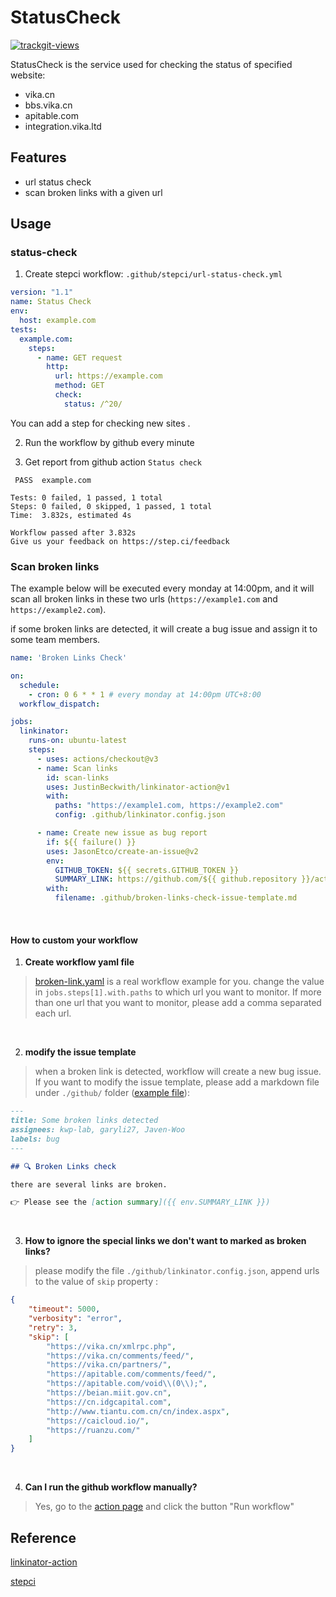 # StatusCheck

<a href="https://trackgit.com">
  <img src="https://us-central1-trackgit-analytics.cloudfunctions.net/token/ping/lc5wajj00bvgvyh6ytqe" alt="trackgit-views" />
</a>

StatusCheck is the service used for checking the status of specified website:

+ vika.cn
+ bbs.vika.cn
+ apitable.com
+ integration.vika.ltd

## Features

+ url status check
+ scan broken links with a given url

## Usage

### status-check

1. Create stepci workflow: `.github/stepci/url-status-check.yml`

```yaml
version: "1.1"
name: Status Check
env:
  host: example.com
tests:
  example.com:
    steps:
      - name: GET request
        http:
          url: https://example.com
          method: GET
          check:
            status: /^20/

```
You can add a step for checking new sites .

2. Run the workflow by github every minute

3. Get report from github action `Status check`
```azure
 PASS  example.com

Tests: 0 failed, 1 passed, 1 total
Steps: 0 failed, 0 skipped, 1 passed, 1 total
Time:  3.832s, estimated 4s

Workflow passed after 3.832s
Give us your feedback on https://step.ci/feedback
```

### Scan broken links

The example below will be executed every monday at 14:00pm, and it will scan all broken links in these two urls (`https://example1.com` and `https://example2.com`).

if some broken links are detected, it will create a bug issue and assign it to some team members.

```yaml
name: 'Broken Links Check'

on:
  schedule:
    - cron: 0 6 * * 1 # every monday at 14:00pm UTC+8:00
  workflow_dispatch:

jobs:
  linkinator:
    runs-on: ubuntu-latest
    steps:
      - uses: actions/checkout@v3
      - name: Scan links
        id: scan-links
        uses: JustinBeckwith/linkinator-action@v1
        with:
          paths: "https://example1.com, https://example2.com"
          config: .github/linkinator.config.json

      - name: Create new issue as bug report
        if: ${{ failure() }}
        uses: JasonEtco/create-an-issue@v2
        env:
          GITHUB_TOKEN: ${{ secrets.GITHUB_TOKEN }}
          SUMMARY_LINK: https://github.com/${{ github.repository }}/actions/runs/${{ github.run_id }}
        with:
          filename: .github/broken-links-check-issue-template.md
```

<br/>

#### How to custom your workflow

1. **Create workflow yaml file**

> [broken-link.yaml](./.github/workflows/broken-link.yaml) is a real workflow example for you.
change the value in `jobs.steps[1].with.paths` to which url you want to monitor. If more than one url that you want to monitor, please add a comma separated each url.

<br/>

2. **modify the issue template**

> when a broken link is detected, workflow will create a new bug issue. If you want to modify the issue template, please add a markdown file under `./github/` folder ([example file](./.github/broken-links-check-issue-template.md)):

```markdown
---
title: Some broken links detected
assignees: kwp-lab, garyli27, Javen-Woo
labels: bug
---

## 🔍 Broken Links check

there are several links are broken.

👉 Please see the [action summary]({{ env.SUMMARY_LINK }})
```

<br/>

3. **How to ignore the special links we don't want to marked as broken links?**

> please modify the file `./github/linkinator.config.json`, append urls to the value of `skip` property :

```json
{
    "timeout": 5000,
    "verbosity": "error",
    "retry": 3,
    "skip": [
        "https://vika.cn/xmlrpc.php",
        "https://vika.cn/comments/feed/",
        "https://vika.cn/partners/",
        "https://apitable.com/comments/feed/",
        "https://apitable.com/void\\(0\\);",
        "https://beian.miit.gov.cn",
        "https://cn.idgcapital.com",
        "http://www.tiantu.com.cn/cn/index.aspx",
        "https://caicloud.io/",
        "https://ruanzu.com/"
    ]
}
```

<br/>

4. **Can I run the github workflow manually?**

> Yes, go to the [action page](https://github.com/vikadata/StatusCheck/actions/workflows/broken-link.yaml) and click the button "Run workflow"


## Reference

[linkinator-action](https://github.com/JustinBeckwith/linkinator-action)

[stepci](https://github.com/stepci/stepci)
